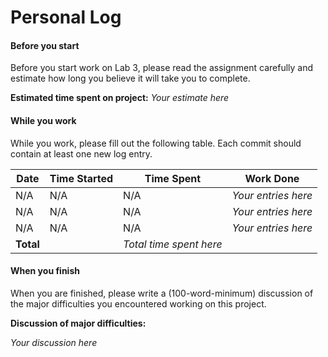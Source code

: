 # Personal Log

#### Before you start
Before you start work on Lab 3, please read the assignment carefully and estimate how long you believe it will take you to complete.

**Estimated time spent on project:** *Your estimate here*

#### While you work
While you work, please fill out the following table. Each commit should contain at least one new log entry.

| Date | Time Started | Time Spent | Work Done |
|------|--------------|------------|-----------|
| N/A  |  N/A         |  N/A       | *Your entries here* |
| N/A  |  N/A         |  N/A       | *Your entries here* |
| N/A  |  N/A         |  N/A       | *Your entries here* |
|**Total**||*Total time spent here*||


#### When you finish

When you are finished, please write a (100-word-minimum) discussion of the major difficulties you encountered working on this project.

**Discussion of major difficulties:**

*Your discussion here*